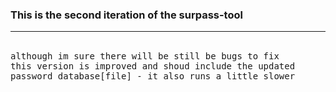 ### This is the second iteration of the surpass-tool 
<hr noshade>
<br>
<tt>although im sure there will be still be bugs to fix</tt><br>
<tt>this version is improved and shoud include the updated</tt><br>
<tt>password database[file] - it also runs a little slower</tt><br>
